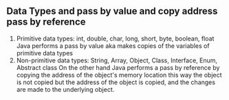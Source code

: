 ## Data Types and pass by value and copy address pass by reference
1. Primitive data types: int, double, char, long, short, byte, boolean, float
Java performs a pass by value aka makes copies of the variables of primitive data types
2. Non-primitive data types: String, Array, Object, Class, Interface, Enum, Abstract class
On the other hand Java performs a pass by reference by copying the address of the object's memory location
this way the object is not copied but the address of the object is copied, and the changes are made to
the underlying object.